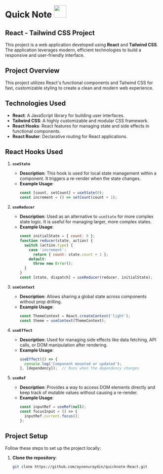 # Quick Note <img src="https://www.svgrepo.com/show/504665/notes.svg" width="40"> 
## React - Tailwind CSS Project

This project is a web application developed using **React** and **Tailwind CSS**. The application leverages modern, efficient technologies to build a responsive and user-friendly interface.

## Project Overview

This project utilizes React's functional components and Tailwind CSS for fast, customizable styling to create a clean and modern web experience.

## Technologies Used

- **React**: A JavaScript library for building user interfaces.
- **Tailwind CSS**: A highly customizable and modular CSS framework.
- **React Hooks**: React features for managing state and side effects in functional components.
- **React Router**: Declarative routing for React applications.

## React Hooks Used

1. **`useState`**
   - **Description**: This hook is used for local state management within a component. It triggers a re-render when the state changes.
   - **Example Usage**:
     ```javascript
     const [count, setCount] = useState(0);
     const increment = () => setCount(count + 1);
     ```

2. **`useReducer`**
   - **Description**: Used as an alternative to `useState` for more complex state logic. It is useful for managing larger, more complex states.
   - **Example Usage**:
     ```javascript
     const initialState = { count: 0 };
     function reducer(state, action) {
       switch (action.type) {
         case 'increment':
           return { count: state.count + 1 };
         default:
           throw new Error();
       }
     }
     const [state, dispatch] = useReducer(reducer, initialState);
     ```

3. **`useContext`**
   - **Description**: Allows sharing a global state across components without prop drilling.
   - **Example Usage**:
     ```javascript
     const ThemeContext = React.createContext('light');
     const theme = useContext(ThemeContext);
     ```

4. **`useEffect`**
   - **Description**: Used for managing side effects like data fetching, API calls, or DOM manipulation after rendering.
   - **Example Usage**:
     ```javascript
     useEffect(() => {
       console.log('Component mounted or updated');
     }, [dependency]);  // Runs when the dependency changes
     ```

5. **`useRef`**
   - **Description**: Provides a way to access DOM elements directly and keep track of mutable values without causing a re-render.
   - **Example Usage**:
     ```javascript
     const inputRef = useRef(null);
     const focusInput = () => {
       inputRef.current.focus();
     };
     ```

## Project Setup

Follow these steps to set up the project locally:

1. **Clone the repository**:
   ```bash
   git clone https://github.com/aysenuraydin/quicknote-React.git
   ```




